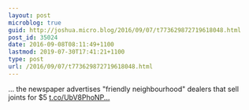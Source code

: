 ```yaml
---
layout: post
microblog: true
guid: http://joshua.micro.blog/2016/09/07/t773629872719618048.html
post_id: 35024
date: 2016-09-08T08:11:49+1100
lastmod: 2019-07-30T17:41:21+1100
type: post
url: /2016/09/07/t773629872719618048.html
---
```

... the newspaper advertises "friendly neighbourhood" dealers that sell joints for $5 [t.co/UbV8PhoNP...](https://t.co/UbV8PhoNPO)
